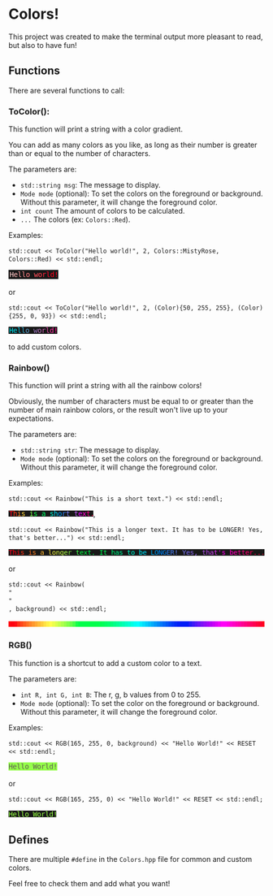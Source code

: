 <h1> Colors! </h1>

This project was created to make the terminal output more pleasant to read, but also to have fun!

<h2>Functions</h2>

There are several functions to call:

<h3>ToColor():</h3>

This function will print a string with a color gradient.

You can add as many colors as you like, as long as their number is greater than or equal to the number of characters.

The parameters are:

- `std::string msg`: The message to display.
- `Mode mode` (optional): To set the colors on the foreground or background. Without this parameter, it will change the foreground color.
- `int count` The amount of colors to be calculated.
- `...` The colors (ex: `Colors::Red`).

Examples:

	std::cout << ToColor("Hello world!", 2, Colors::MistyRose, Colors::Red) << std::endl;
<img src=https://github.com/Keftark/saves/blob/main/Colors/ToColor1.png width=98>

or

	std::cout << ToColor("Hello world!", 2, (Color){50, 255, 255}, (Color){255, 0, 93}) << std::endl;
<img src=https://github.com/Keftark/saves/blob/main/Colors/ToColor2.png width=96>

to add custom colors.



<h3>Rainbow()</h3>

This function will print a string with all the rainbow colors!

Obviously, the number of characters must be equal to or greater than the number of main rainbow colors, or the result won't live up to your expectations.

The parameters are:

- `std::string str`: The message to display.
- `Mode mode` (optional): To set the colors on the foreground or background. Without this parameter, it will change the foreground color.

Examples:

	std::cout << Rainbow("This is a short text.") << std::endl;

<img src=https://github.com/Keftark/saves/blob/main/Colors/RainbowShort.png width=167>,

	std::cout << Rainbow("This is a longer text. It has to be LONGER! Yes, that's better...") << std::endl;

<img src=https://github.com/Keftark/saves/blob/main/Colors/RainbowLong.png width=519>

or

	std::cout << Rainbow(
	"                                                                                        "
	, background) << std::endl;

<img src=https://github.com/Keftark/saves/blob/main/Colors/RainbowBackground.png width=741>

<h3>RGB()</h3>

This function is a shortcut to add a custom color to a text.

The parameters are:

- `int R, int G, int B`: The r, g, b values from 0 to 255.
- `Mode mode` (optional): To set the color on the foreground or background. Without this parameter, it will change the foreground color.

Examples:

	std::cout << RGB(165, 255, 0, background) << "Hello World!" << RESET << std::endl;

<img src=https://github.com/Keftark/saves/blob/main/Colors/RGBBackground.png width=96>

or

	std::cout << RGB(165, 255, 0) << "Hello World!" << RESET << std::endl;

<img src=https://github.com/Keftark/saves/blob/main/Colors/RGBForeground.png width=94>


<h2>Defines</h2>

There are multiple `#define` in the `Colors.hpp` file for common and custom colors.

Feel free to check them and add what you want!
